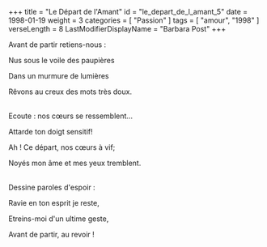 +++
title = "Le Départ de l'Amant"
id = "le_depart_de_l_amant_5"
date = 1998-01-19
weight = 3
categories = [ "Passion" ]
tags = [ "amour", "1998" ]
verseLength = 8
LastModifierDisplayName = "Barbara Post"
+++

Avant de partir retiens-nous :

Nus sous le voile des paupières

Dans un murmure de lumières

Rêvons au creux des mots très doux.

 \
Ecoute : nos cœurs se ressemblent...

Attarde ton doigt sensitif!

Ah ! Ce départ, nos cœurs à vif;

Noyés mon âme et mes yeux tremblent.

 \
Dessine paroles d'espoir :

Ravie en ton esprit je reste,

Etreins-moi d'un ultime geste,

Avant de partir, au revoir !
